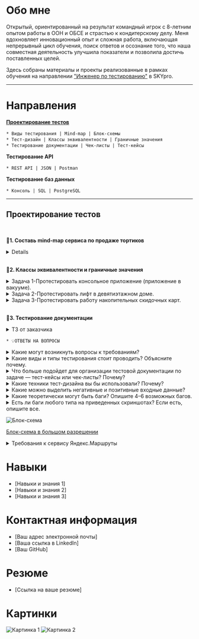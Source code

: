 # Обо мне

Открытый, ориентированный на результат командный игрок с 8-летним опытом работы в ООН и ОБСЕ и страстью к кондитерскому делу. Меня вдохновляет инновационный опыт и сложная работа, включающая непрерывный цикл обучения, поиск ответов и осознание того, что наша совместная деятельность улучшила показатели и позволила достичь поставленных целей.

Здесь собраны материалы и проекты реализованные в рамках обучения на направлении ["Инженер по тестированию"](https://praktikum.yandex.ru/qa-engineer) в SKYpro.


***



# Направления

[**Проектирование тестов**](#test-design)<br>

    * Виды тестирования | Mind-map | Блок-схемы
    * Тест-дизайн | Классы эквивалентности | Граничные значения
    * Тестирование документации | Чек-листы | Тест-кейсы

**Тестирование API**

    * REST API | JSON | Postman

**Тестирование баз данных**

    * Консоль | SQL | PostgreSQL

 
***

  ## <a name="test-design" />Проектирование тестов
  <br>

📄**1. Составь mind-map сервиса по продаже тортиков**

<details>
<summary>Mind map сервиса</summary>

![Mind Map](https://github.com/ToktombaevM/ManasT_QA-portfolio/blob/9e5d1be44f6df16e7393e5b5eda308cdcf9a831e/IMG/Mind%20Map.jpg)

[Mind map в большом разрешении на MIRO](https://miro.com/app/board/uXjVMV_dsEQ=/?share_link_id=605007146557)

</details>
<br>

📄**2. Классы эквивалентности и граничные значения**

<details>
<summary>Задача 1-Протестировать консольное приложение (приложение в вакууме).</summary> <br>

  - Приложение на вход принимает три целых числа, интерпретируемых как длины сторон треугольника.
  - На выходе выводит на экран, является ли этот треугольник равнобедренным или равносторонним.
 
 > Что нужно сделать?
  - Составьте низкоуровневый чек-лист. Обязательно предложите конкретные значения тестовых данных.

**РЕШЕНИЕ**  
![TASK 1](https://github.com/ToktombaevM/ManasT_QA-portfolio/blob/8cc525406212ae02ac2c38242f5e1e98ae7af35a/IMG/TASK%201.png)

</details>

<details>
<summary>Задача 2-Протестировать лифт в девятиэтажном доме.</summary> <br>
   
 > Что нужно сделать?
  - Составить высокоуровневый чек-лист.

**РЕШЕНИЕ**  
![TASK 2](https://github.com/ToktombaevM/ManasT_QA-portfolio/blob/af535ce865670662d29930dfd9e36b7c3a8043b5/IMG/TASK%202.png)
</details>

<details>
<summary>Задача 3-Протестировать работу накопительных скидочных карт.</summary> <br>

Автомат принимает накопительные скидочные карты и при своем расчете учитывает количество баллов, по которому начисляет процент скидки:

от 0 до 100 баллов — скидка 1%;
от 100 до 200 баллов — скидка 3%;
от 200 до 500 баллов — скидка 5%;
от 500 баллов — скидка 10%.

 > Что нужно сделать?
  - Составить такой набор тестовых данных для автомата, при котором мы гарантированно будем знать, что в соответствии со своими накопленными баллами покупатель получит верную скидку.

**РЕШЕНИЕ**  
![TASK 3](https://github.com/ToktombaevM/ManasT_QA-portfolio/blob/a2c8c01ce1f208b768d4ce170594de717757919a/IMG/TASK%203.png)
</details> 
<br>

📄**3. Тестирование документации**

<details>
<summary>ТЗ от заказчика</summary> <br>
   
   - Реализовать форму, которая по введенным данным определяет, является ли человек совершеннолетним. <br>
   - Приложение должно быть с архитектурой «клиент — сервер».
</details> 

    * 💡ОТВЕТЫ НА ВОПРОСЫ

<details>
<summary>Какие могут возникнуть вопросы к требованиям?</summary> <br>

   - Какой **тип данных** должен быть введен в поле определения возраста: текст, дата или число?
   - Если вводимые данные, дата рождения, **в каком формате** поле должно принимать данные: MM.YYYY, YYYY-MM-DD или другой формат?
   - Требуется уточнить **какое значение** считается совершеннолетием? 16 лет, 18 лет, 21 год?
   - Что ответит система, если вводимое значение **не соответствует требованиям** системы?
   - Что произойдет, если клиент несовершеннолетний?
   - Что произойдет, если клиент совершеннолетний?
   </details>
   
<details>
<summary>Какие виды и типы тестирования стоит проводить? Объясните почему.</summary> <br>
   
   - **Smoke тестирование:** Проверить открывается ли поле, принимает ли оно вводимые данные, работает ли кнопка «ОК» или «Далее», чтобы убедиться, в работоспособности поля для продолжения тестирования?
   - **Функциональное тестирование:** требуется проверить, что поле принимает заданные значения, и обрабатывает значения правильно, например определяет, является ли человек совершеннолетним или нет.
   - **Тестирование безопасности:** поле не позволяет ввести невалидные данные, которые могут привести к неправильному определению возраста человека (например, спецсимволы, иероглифы, скобки, кавычки и тд.).
   - **Тестирование производительности:** проверить, как поле работает под нагрузкой. Например, выдержит ли поле, если его будут заполнять и отправлять одновременно с разных клиентских устройств в большом количестве.
 </details>

<details>
<summary>Что больше подойдет для организации тестовой документации по задаче — тест-кейсы или чек-листы? Почему?</summary> <br>
   
   - Так как мы тестируем одно поле ввода, следует использовать чек-лист для охвата большего количества и вариантов проверок.
   - Чит-лист позволит оптимизировать процесс тестирования путем группировки схожих сценариев и инструментов.
   - Тест-кейсы в данном случае будут не эффективны, так как нерационально, тратить много времени на расшифровку одного действия, в то время как можно произвести большее количество проверок по чек-листу за потраченное время.
 </details> 

 <details>
<summary>Какие техники тест-дизайна вы бы использовали? Почему?</summary> <br>

- **Классы эквивалентности** (в зависимости, от того, какое число мы считаем наступлением совершеннолетием. Например, 18 лет). В данном случае классов эквивалентности будет (меньше 0, 0, 1-17, и больше 18)
- **Граничные значения** 16, 17, 19, 20, чтобы проверить правильность обработки вводимой информации.
   </details>

    <details>
<summary>Какие можно выделить негативные и позитивные входные данные?</summary> <br>

| Позитивные проверки | Примеры |
| --- | --- |
| ввод корректных данных в соответствии с документацией (чисел в заданном диапазоне) | 17, 18, 19, 20 |

| Негативные проверки | Примеры |
| --- | ---      |
| пустое поле |   |
| ввод букв | AnГ |
| спецсимволы | ?:%?* |
| ввод отрицательных чисел  | -17 |

   </details>

   <details>
<summary>Какие теоретически могут быть баги? Опишите 4–6 возможных багов.</summary> <br>
      
- Поле ввода данных неактивно, то есть в него нельзя ввести данные.
- При вводе данных не отображаются все данные, либо отображаются некорректно.
- Кнопка «ОК» неактивна, то есть на нее нельзя нажать.
- Кнопка “OK” активна, но ничего не происходит после нажатия на нее.
- Кнопка “OK” активна, но при нажатии обнуляются данные, введенные в поле.
- Кнопка “OK” активна, но при нажатии страница закрывается.
   </details>

<details>
<summary>Есть ли баги любого типа на приведенных скриншотах? Если есть, опишите все.</summary> <br>
      
- Кнопки “ОК” разного размера и цвета
- Грамматически некорректно написано “Вы совершен**ноле**тний” (пишется слитно); Не совершеннолетний (пишется слитно).
- Неверная формулировка. Оба поля должны быть сформулированы в одном стиле, либо обращение, либо вопрос.
- Нет кнопки закрыть всплывающее окно, либо вернуться назад.
   </details>


![Блок-схема](https://i.ibb.co/CPN6wv2/blockscheme.jpg)

[Блок-схема в большом разрешении](https://i.ibb.co/BndGfjN/blockscheme.jpg)

<details>
<summary>Требования к сервису Яндекс.Маршруты</summary>
</details>

# Навыки

* [Навыки и знания 1]
* [Навыки и знания 2]
* [Навыки и знания 3]

# Контактная информация

* [Ваш адрес электронной почты]
* [Ваша ссылка в LinkedIn]
* [Ваш GitHub]

# Резюме

* [Ссылка на ваше резюме]

# Картинки

![Картинка 1](images/image1.png)
![Картинка 2](images/image2.png)
